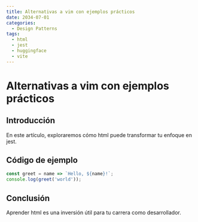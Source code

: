 ```yaml
---
title: Alternativas a vim con ejemplos prácticos
date: 2034-07-01
categories:
  - Design Patterns
tags:
  - html
  - jest
  - huggingface
  - vite
---
```


# Alternativas a vim con ejemplos prácticos

## Introducción

En este artículo, exploraremos cómo html puede transformar tu enfoque en jest.

## Código de ejemplo

```javascript
const greet = name => `Hello, ${name}!`;
console.log(greet('world'));
```

## Conclusión

Aprender html es una inversión útil para tu carrera como desarrollador.